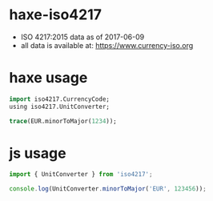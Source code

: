 # haxe-iso4217

- ISO 4217:2015 data as of 2017-06-09
- all data is available at: https://www.currency-iso.org

# haxe usage
```haxe
import iso4217.CurrencyCode;
using iso4217.UnitConverter;

trace(EUR.minorToMajor(1234));
```

# js usage
```js
import { UnitConverter } from 'iso4217';

console.log(UnitConverter.minorToMajor('EUR', 123456));
```
